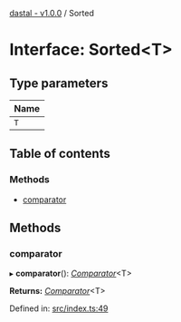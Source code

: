 [dastal - v1.0.0](../README.md) / Sorted

# Interface: Sorted<T\>

## Type parameters

| Name |
| :------ |
| `T` |

## Table of contents

### Methods

- [comparator](sorted.md#comparator)

## Methods

### comparator

▸ **comparator**(): [*Comparator*](comparator.md)<T\>

**Returns:** [*Comparator*](comparator.md)<T\>

Defined in: [src/index.ts:49](https://github.com/havelessbemore/dastal/blob/7cfb505/src/index.ts#L49)
